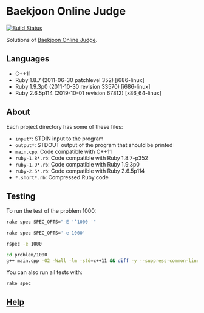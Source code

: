 # Baekjoon Online Judge

[![Build Status](https://travis-ci.org/yous/acmicpc-net.svg?branch=master)](https://travis-ci.org/yous/acmicpc-net)

Solutions of [Baekjoon Online Judge][].

## Languages

- C++11
- Ruby 1.8.7 (2011-06-30 patchlevel 352) [i686-linux]
- Ruby 1.9.3p0 (2011-10-30 revision 33570) [i686-linux]
- Ruby 2.6.5p114 (2019-10-01 revision 67812) [x86_64-linux]

## About

Each project directory has some of these files:

- `input*`: STDIN input to the program
- `output*`: STDOUT output of the program that should be printed
- `main.cpp`: Code compatible with C++11
- `ruby-1.8*.rb`: Code compatible with Ruby 1.8.7-p352
- `ruby-1.9*.rb`: Code compatible with Ruby 1.9.3p0
- `ruby-2.5*.rb`: Code compatible with Ruby 2.6.5p114
- `*.short*.rb`: Compressed Ruby code

## Testing

To run the test of the problem 1000:

``` sh
rake spec SPEC_OPTS="-E '^1000 '"
```

``` sh
rake spec SPEC_OPTS='-e 1000'
```

``` sh
rspec -e 1000
```

``` sh
cd problem/1000
g++ main.cpp -O2 -Wall -lm -std=c++11 && diff -y --suppress-common-lines output <(./a.out < input)
```

You can also run all tests with:

``` sh
rake spec
```

## [Help][]

[Baekjoon Online Judge]: https://www.acmicpc.net
[Help]: https://www.acmicpc.net/help/judge
